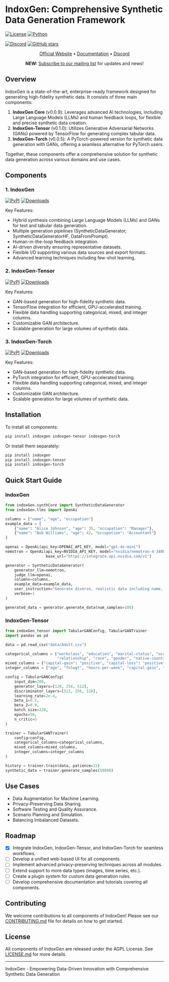 
# IndoxGen: Comprehensive Synthetic Data Generation Framework

[![License](https://img.shields.io/github/license/osllmai/indoxGen)](https://github.com/osllmai/IndoxGen/blob/master/libs/indoxGen/LICENSE)
[![Python](https://img.shields.io/pypi/pyversions/indoxGen.svg)](https://pypi.org/project/indoxGen/)

[![Discord](https://img.shields.io/discord/1223867382460579961?label=Discord&logo=Discord&style=social)](https://discord.com/invite/ossllmai)
[![GitHub stars](https://img.shields.io/github/stars/osllmai/indoxGen?style=social)](https://github.com/osllmai/indoxGen)

<p align="center">
  <a href="https://osllm.ai">Official Website</a> &bull; <a href="https://docs.osllm.ai/index.html">Documentation</a> &bull; <a href="https://discord.gg/qrCc56ZR">Discord</a>
</p>

<p align="center">
  <b>NEW:</b> <a href="https://docs.google.com/forms/d/1CQXJvxLUqLBSXnjqQmRpOyZqD6nrKubLz2WTcIJ37fU/prefill">Subscribe to our mailing list</a> for updates and news!
</p>

## Overview

IndoxGen is a state-of-the-art, enterprise-ready framework designed for generating high-fidelity synthetic data. It consists of three main components:

1. **IndoxGen Core** (v0.0.9): Leverages advanced AI technologies, including Large Language Models (LLMs) and human feedback loops, for flexible and precise synthetic data creation.
2. **IndoxGen-Tensor** (v0.1.0): Utilizes Generative Adversarial Networks (GANs) powered by TensorFlow for generating complex tabular data.
3. **IndoxGen-Torch** (v0.0.5): A PyTorch-powered version for synthetic data generation with GANs, offering a seamless alternative for PyTorch users.

Together, these components offer a comprehensive solution for synthetic data generation across various domains and use cases.

## Components

### 1. IndoxGen

[![PyPI](https://badge.fury.io/py/indoxGen.svg)](https://pypi.org/project/indoxGen/)
[![Downloads](https://static.pepy.tech/badge/indoxGen)](https://pepy.tech/project/indoxGen)

Key Features:
- Hybrid synthesis combining Large Language Models (LLMs) and GANs for text and tabular data generation.
- Multiple generation pipelines (SyntheticDataGenerator, SyntheticDataGeneratorHF, DataFromPrompt).
- Human-in-the-loop feedback integration.
- AI-driven diversity ensuring representative datasets.
- Flexible I/O supporting various data sources and export formats.
- Advanced learning techniques including few-shot learning.

### 2. IndoxGen-Tensor

[![PyPI](https://badge.fury.io/py/indoxGen-tensor.svg)](https://pypi.org/project/indoxGen-tensor/)
[![Downloads](https://static.pepy.tech/badge/indoxGen-tensor)](https://pepy.tech/project/indoxGen-tensor)

Key Features:
- GAN-based generation for high-fidelity synthetic data.
- TensorFlow integration for efficient, GPU-accelerated training.
- Flexible data handling supporting categorical, mixed, and integer columns.
- Customizable GAN architecture.
- Scalable generation for large volumes of synthetic data.

### 3. IndoxGen-Torch

[![PyPI](https://badge.fury.io/py/indoxGen-torch.svg)](https://pypi.org/project/indoxGen-torch/)
[![Downloads](https://static.pepy.tech/badge/indoxGen-torch)](https://pepy.tech/project/indoxGen-torch)

Key Features:
- GAN-based generation for high-fidelity synthetic data.
- PyTorch integration for efficient, GPU-accelerated training.
- Flexible data handling supporting categorical, mixed, and integer columns.
- Customizable GAN architecture.
- Scalable generation for large volumes of synthetic data.

## Installation

To install all components:

```bash
pip install indoxgen indoxgen-tensor indoxgen-torch
```

Or install them separately:

```bash
pip install indoxgen
pip install indoxgen-tensor
pip install indoxgen-torch
```

## Quick Start Guide

### IndoxGen

```python
from indoxGen.synthCore import SyntheticDataGenerator
from indoxGen.llms import OpenAi

columns = ["name", "age", "occupation"]
example_data = [
    {"name": "Alice Johnson", "age": 35, "occupation": "Manager"},
    {"name": "Bob Williams", "age": 42, "occupation": "Accountant"}
]

openai = OpenAi(api_key=OPENAI_API_KEY, model="gpt-4o-mini")
nemotron = OpenAi(api_key=NVIDIA_API_KEY, model="nvidia/nemotron-4-340b-instruct",
                  base_url="https://integrate.api.nvidia.com/v1")

generator = SyntheticDataGenerator(
    generator_llm=nemotron,
    judge_llm=openai,
    columns=columns,
    example_data=example_data,
    user_instruction="Generate diverse, realistic data including name, age, and occupation. Ensure variability in demographics and professions.",
    verbose=1
)

generated_data = generator.generate_data(num_samples=100)
```

### IndoxGen-Tensor

```python
from indoxGen_tensor import TabularGANConfig, TabularGANTrainer
import pandas as pd

data = pd.read_csv("data/Adult.csv")

categorical_columns = ["workclass", "education", "marital-status", "occupation",
                       "relationship", "race", "gender", "native-country", "income"]
mixed_columns = {"capital-gain": "positive", "capital-loss": "positive"}
integer_columns = ["age", "fnlwgt", "hours-per-week", "capital-gain", "capital-loss"]

config = TabularGANConfig(
    input_dim=200,
    generator_layers=[128, 256, 512],
    discriminator_layers=[512, 256, 128],
    learning_rate=2e-4,
    beta_1=0.5,
    beta_2=0.9,
    batch_size=128,
    epochs=50,
    n_critic=5
)

trainer = TabularGANTrainer(
    config=config,
    categorical_columns=categorical_columns,
    mixed_columns=mixed_columns,
    integer_columns=integer_columns
)

history = trainer.train(data, patience=15)
synthetic_data = trainer.generate_samples(50000)
```

## Use Cases

- Data Augmentation for Machine Learning.
- Privacy-Preserving Data Sharing.
- Software Testing and Quality Assurance.
- Scenario Planning and Simulation.
- Balancing Imbalanced Datasets.

## Roadmap

- [x] Integrate IndoxGen, IndoxGen-Tensor, and IndoxGen-Torch for seamless workflows.
- [ ] Develop a unified web-based UI for all components.
- [ ] Implement advanced privacy-preserving techniques across all modules.
- [ ] Extend support to more data types (images, time series, etc.).
- [ ] Create a plugin system for custom data generation rules.
- [ ] Develop comprehensive documentation and tutorials covering all components.

## Contributing

We welcome contributions to all components of IndoxGen! Please see our [CONTRIBUTING.md](CONTRIBUTING.md) file for details on how to get started.

## License

All components of IndoxGen are released under the AGPL License. See [LICENSE.md](LICENSE.md) for more details.

---

IndoxGen - Empowering Data-Driven Innovation with Comprehensive Synthetic Data Generation
